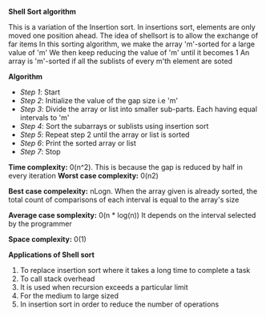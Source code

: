 **Shell Sort algorithm**

This is a variation of the Insertion sort. In insertions sort, elements are only moved one position ahead. The idea of shellsort is to allow the exchange of far items
In this sorting algorithm, we make the array 'm'-sorted for a large value of 'm'
We then keep reducing the value of 'm' until it becomes 1
An array is 'm'-sorted if all the sublists of every m'th element are soted

**Algorithm**
- *Step 1*: Start 
- *Step 2*: Initialize the value of the gap size i.e 'm'
- *Step 3*: Divide the array or list into smaller sub-parts. Each having equal intervals to 'm'
- *Step 4*: Sort the subarrays or sublists using insertion sort
- *Step 5*: Repeat step 2 until the array or list is sorted
- *Step 6*: Print the sorted array or list
- *Step 7*: Stop

**Time complexity:** 0(n^2). This is because the gap is reduced by half in every iteration
**Worst case complexity:** 0(n2)

**Best case compelexity:** nLogn. When the array given is already sorted, the total count of comparisons of each interval is equal to the array's size

**Average case somplexity:** 0(n * log(n)) It depends on the interval selected by the programmer

**Space complexity:** 0(1)

**Applications of Shell sort**
1. To replace insertion sort where it takes a long time to complete a task
2. To call stack overhead
3. It is used when recursion exceeds a particular limit
4. For the medium to large sized
5. In insertion sort in order to reduce the number of operations
